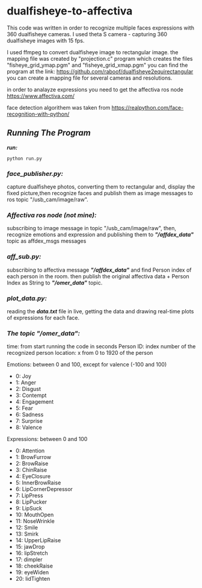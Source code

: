 # dualfisheye-to-affectiva
This code was written in order to recognize multiple faces expressions with 360 dualfisheye cameras.
I used theta S camera - capturing 360 dualfisheye images with 15 fps.

I used ffmpeg to convert dualfisheye image to rectangular image.
the mapping file was created by "projection.c" program which creates the files
"fisheye_grid_ymap.pgm" and "fisheye_grid_xmap.pgm"
you can find the program at the link:
https://github.com/raboof/dualfisheye2equirectangular
you can create a mapping file for several cameras and resolutions.

in order to analayze expressions you need to get the affectiva ros node
https://www.affectiva.com/

face detection algorithem was taken from https://realpython.com/face-recognition-with-python/

## ***Running The Program***

***run:***
 
```
python run.py
```




### ***face_publisher.py:***

capture dualfisheye photos, converting them to rectangular and, display the fixed picture,then recognize faces and publish them as image messages to ros topic "/usb_cam/image/raw".


### ***Affectiva ros node (not mine):***

subscribing to image message in topic "/usb_cam/image/raw", then, recognize emotions and expression and publishing them to ***"/affdex_data"*** topic as affdex_msgs messages


### ***aff_sub.py:***

subscribing to affectiva message ***"/affdex_data"*** and find Person index of each person in the room. then publish  the original affectiva data + Person Index as String to ***"/omer_data"*** topic.



### ***plot_data.py:***

reading the ***data.txt*** file in live, getting the data and drawing real-time plots of expressions for each face.



### ***The topic "/omer_data":***


time: from start running the code in seconds
Person ID: index number of the recognized person
location: x from 0 to 1920 of the person

Emotions:
between 0 and 100, except for valence (-100 and 100)
- 0: Joy
- 1: Anger
- 2: Disgust
- 3: Contempt
- 4: Engagement
- 5: Fear
- 6: Sadness
- 7: Surprise
- 8: Valence

Expressions: 
between 0 and 100
- 0: Attention
- 1: BrowFurrow
- 2: BrowRaise
- 3: ChinRaise
- 4: EyeClosure
- 5: InnerBrowRaise
- 6: LipCornerDepressor
- 7: LipPress
- 8: LipPucker
- 9: LipSuck
- 10: MouthOpen
- 11: NoseWrinkle
- 12: Smile
- 13: Smirk
- 14: UpperLipRaise
- 15: jawDrop
- 16: lipStretch
- 17: dimpler
- 18: cheekRaise
- 19: eyeWiden
- 20: lidTighten



